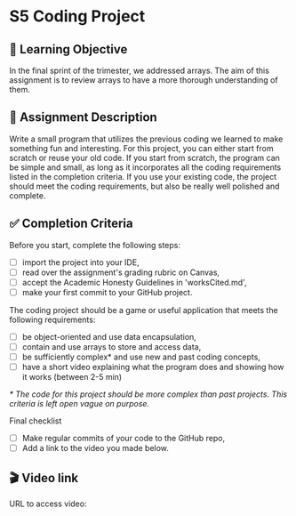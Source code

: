 # S5 Coding Project

## 🎯 Learning Objective
In the final sprint of the trimester, we addressed arrays. The aim of this assignment is to review arrays to have a more thorough understanding of them.

## 📝 Assignment Description

Write a small program that utilizes the previous coding we learned to make something fun and interesting. For this project, you can either start from scratch or reuse your old code. If you start from scratch, the program can be simple and small, as long as it incorporates all the coding requirements listed in the completion criteria. If you use your existing code, the project should meet the coding requirements, but also be really well polished and complete.

## ✅ Completion Criteria

Before you start, complete the following steps:
- [ ] import the project into your IDE,
- [ ] read over the assignment's grading rubric on Canvas,
- [ ] accept the Academic Honesty Guidelines in 'worksCited.md',
- [ ] make your first commit to your GitHub project.

The coding project should be a game or useful application that meets the following requirements:
- [ ] be object-oriented and use data encapsulation,
- [ ] contain and use arrays to store and access data,
- [ ] be sufficiently complex* and use new and past coding concepts, 
- [ ] have a short video explaining what the program does and showing how it works (between 2-5 min)

_* The code for this project should be more complex than past projects. This criteria is left open vague on purpose._

Final checklist
- [ ] Make regular commits of your code to the GitHub repo,
- [ ] Add a link to the video you made below.

## 🎬 Video link 
URL to access video:
